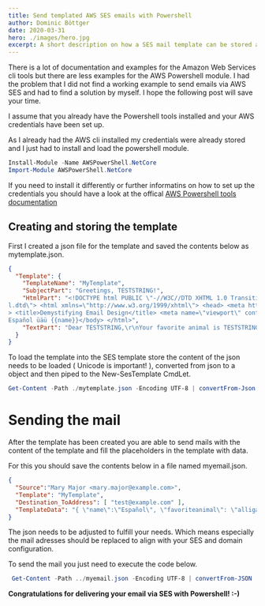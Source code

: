 ```yaml
---
title: Send templated AWS SES emails with Powershell  
author: Dominic Böttger 
date: 2020-03-31
hero: ./images/hero.jpg
excerpt: A short description on how a SES mail template can be stored and send with the AWS (Amazon Web Services) Powershell module.
---
```


There is a lot of documentation and examples for the Amazon Web Services cli tools but there are less examples for the AWS Powershell module. I had the problem that I did not find a working example to send emails via AWS SES and had to find a solution by myself. I hope the following post will save your time.

I assume that you already have the Powershell tools installed and your AWS credentials have been set up.

As I already had the AWS cli installed my credentials were already stored and I just had to install and load the powershell module.

```powershell
Install-Module -Name AWSPowerShell.NetCore
Import-Module AWSPowerShell.NetCore
```

If you need to install it differently or further informatins on how to set up the credentials you should have a look at the offical [AWS Powershell tools documentation](https://docs.aws.amazon.com/powershell/latest/userguide/pstools-welcome.html)

## Creating and storing the template

First I created a json file for the template and saved the contents below as mytemplate.json.

```json
{
  "Template": {
    "TemplateName": "MyTemplate",
    "SubjectPart": "Greetings, TESTSTRING!",
    "HtmlPart": "<!DOCTYPE html PUBLIC \"-//W3C//DTD XHTML 1.0 Transitional//EN\" \"http://www.w3.org/TR/xhtml1/DTD/xhtml1-transitiona
l.dtd\"> <html xmlns=\"http://www.w3.org/1999/xhtml\"> <head> <meta http-equiv=\"Content-Type\" content=\"text/html; charset=UTF-8\" /
> <title>Demystifying Email Design</title> <meta name=\"viewport\" content=\"width=device-width, initial-scale=1.0\"/> </head> <body>
Español üäü {{name}}</body> </html>",
    "TextPart": "Dear TESTSTRING,\r\nYour favorite animal is TESTSTRING."
  }
}
```

To load the template into the SES template store the content of the json needs to be loaded ( Unicode is important! ), converted from json to a object and then piped to the New-SesTemplate CmdLet.

```powershell
Get-Content -Path ./mytemplate.json -Encoding UTF-8 | convertFrom-Json | New-SesTemplate
```

# Sending the mail

After the template has been created you are able to send mails with the content of the template and fill the placeholders in the template with data.

For this you should save the contents below in a file named myemail.json.

```json
{
  "Source":"Mary Major <mary.major@example.com>",
  "Template": "MyTemplate",
  "Destination_ToAddress": [ "test@example.com" ],
  "TemplateData": "{ \"name\":\"Español\", \"favoriteanimal\": \"alligator in IL template\" }"
}
```

The json needs to be adjusted to fulfill your needs. Which means especially the mail adresses should be replaced to align with your SES and domain configuration.

To send the mail you just need to execute the code below.

```powershell
 Get-Content -Path ../myemail.json -Encoding UTF-8 | convertFrom-JSON | Send-SESTemplatedEmail
```

**Congratulations for delivering your email via SES with Powershell! :-)**
